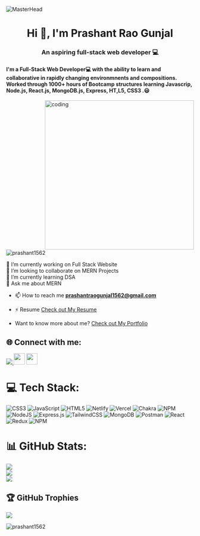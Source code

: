 ![MasterHead](https://github.com/Prashant1562/Prashant1562/blob/main/Tech%20Consultant%20business%20Banner.png?raw=true)
<h1 align="center">Hi 👋, I'm Prashant Rao Gunjal</h1>
<h3 align="center">An aspiring full-stack web developer 💻</h3>
<h4>I'm a Full-Stack Web Developer💻 with the ability to learn and collaborative in rapidly changing environmnents and compositions. Worked through 1000+ hours of Bootcamp structures learning Javascrip, Node.js, React.js, MongoDB.js, Express, HT,L5, CSS3 .😃</h4>
<img align="right" alt="coding" width="400" src="https://cdn.dribbble.com/users/1162077/screenshots/3848914/programmer.gif" />

<p align="left"> <img src="https://komarev.com/ghpvc/?username=prashant1562&label=Profile%20views&color=0e75b6&style=flat" alt="prashant1562" /> </p>
 
🔭 I’m currently working on Full Stack Website<br>👯 I’m looking to collaborate on MERN Projects<br>🌱 I’m currently learning DSA<br>💬 Ask me about MERN<br>
- 📫 How to reach me **prashantraogunjal1562@gmail.com**
- ⚡ Resume <a href="https://drive.google.com/file/d/1o5MOOx4HK3eRZIvBpbGjWMHeRyfAyJHv/view?usp=sharing" target="blank">Check out My Resume</a>

- Want to know more about me? <a href="https://prashant1562.github.io" target="blank">Check out My Portfolio</a>

## 🌐 Connect with me:
<p align="left">
<a href="https://prashant1562.github.io/" target="_blank">
   <img src="https://img.shields.io/badge/My%20Portfolio%20%E2%86%92-gray.svg?colorA=655BE1&colorB=4F44D6&style=for-the-badge"/>
</a>
<a href="https://www.linkedin.com/in/prashant-rao-gunjal-835ba5213" style="text-decoration:none">
  <img height="30" src="https://img.shields.io/badge/linkedin-blue.svg?&style=for-the-badge&logo=linkedin&logoColor=white" />
</a>
<a href="https://github.com/Prashant1562" style="text-decoration:none">
  <img height="30" src="https://img.shields.io/badge/Github-grey.svg?&style=for-the-badge&logo=Github&logoColor=white" />
</a>

# 💻 Tech Stack:
![CSS3](https://img.shields.io/badge/css3-%231572B6.svg?style=for-the-badge&logo=css3&logoColor=white) ![JavaScript](https://img.shields.io/badge/javascript-%23323330.svg?style=for-the-badge&logo=javascript&logoColor=%23F7DF1E) ![HTML5](https://img.shields.io/badge/html5-%23E34F26.svg?style=for-the-badge&logo=html5&logoColor=white) ![Netlify](https://img.shields.io/badge/netlify-%23000000.svg?style=for-the-badge&logo=netlify&logoColor=#00C7B7) ![Vercel](https://img.shields.io/badge/vercel-%23000000.svg?style=for-the-badge&logo=vercel&logoColor=white) ![Chakra](https://img.shields.io/badge/chakra-%234ED1C5.svg?style=for-the-badge&logo=chakraui&logoColor=white) ![NPM](https://img.shields.io/badge/NPM-%23000000.svg?style=for-the-badge&logo=npm&logoColor=white) ![NodeJS](https://img.shields.io/badge/node.js-6DA55F?style=for-the-badge&logo=node.js&logoColor=white) ![Express.js](https://img.shields.io/badge/express.js-%23404d59.svg?style=for-the-badge&logo=express&logoColor=%2361DAFB) ![TailwindCSS](https://img.shields.io/badge/tailwindcss-%2338B2AC.svg?style=for-the-badge&logo=tailwind-css&logoColor=white) ![MongoDB](https://img.shields.io/badge/MongoDB-%234ea94b.svg?style=for-the-badge&logo=mongodb&logoColor=white) ![Postman](https://img.shields.io/badge/Postman-FF6C37?style=for-the-badge&logo=postman&logoColor=white) ![React](https://img.shields.io/badge/react-%2320232a.svg?style=for-the-badge&logo=react&logoColor=%2361DAFB) ![Redux](https://img.shields.io/badge/redux-%23593d88.svg?style=for-the-badge&logo=redux&logoColor=white) ![NPM](https://img.shields.io/badge/NPM-%23CB3837.svg?style=for-the-badge&logo=npm&logoColor=white)
# 📊 GitHub Stats:
![](https://github-readme-stats.vercel.app/api?username=Prashant1562&theme=calm&hide_border=false&include_all_commits=true&count_private=true)<br/>
![](https://github-readme-streak-stats.herokuapp.com/?user=Prashant1562&theme=calm&hide_border=false)<br/>
![](https://github-readme-stats.vercel.app/api/top-langs/?username=Prashant1562&theme=calm&hide_border=false&include_all_commits=true&count_private=true&layout=compact)

## 🏆 GitHub Trophies
![](https://github-profile-trophy.vercel.app/?username=Prashant1562&theme=chalk&no-frame=false&no-bg=false&margin-w=4)

<p><img align="center" src="https://github-readme-streak-stats.herokuapp.com/?user=prashant1562&" alt="prashant1562" /></p>
